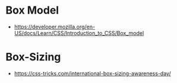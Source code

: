 

# Box Model

* https://developer.mozilla.org/en-US/docs/Learn/CSS/Introduction_to_CSS/Box_model

# Box-Sizing

* https://css-tricks.com/international-box-sizing-awareness-day/
